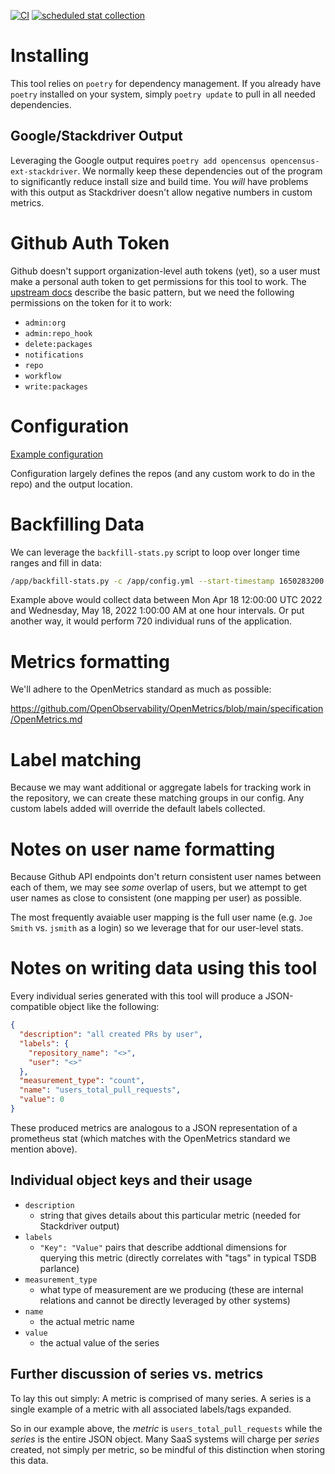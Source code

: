 [![CI](https://github.com/civic-eagle/github-stat-collector/actions/workflows/ci.yaml/badge.svg)](https://github.com/civic-eagle/github-stat-collector/actions/workflows/ci.yaml)
[![scheduled stat collection](https://github.com/civic-eagle/github-stat-collector/actions/workflows/run.yml/badge.svg)](https://github.com/civic-eagle/github-stat-collector/actions/workflows/run.yml)

# Installing

This tool relies on `poetry` for dependency management. If you already have `poetry` installed on your system, simply `poetry update` to pull in all needed dependencies.

## Google/Stackdriver Output

Leveraging the Google output requires `poetry add opencensus opencensus-ext-stackdriver`. We normally keep these dependencies out of the program to significantly reduce install size and build time. You _will_ have problems with this output as Stackdriver doesn't allow negative numbers in custom metrics.

# Github Auth Token

Github doesn't support organization-level auth tokens (yet), so a user must make a personal auth token to get permissions for this tool to work. The [upstream docs](https://docs.github.com/en/authentication/keeping-your-account-and-data-secure/creating-a-personal-access-token) describe the basic pattern, but we need the following permissions on the token for it to work:

- `admin:org`
- `admin:repo_hook`
- `delete:packages`
- `notifications`
- `repo`
- `workflow`
- `write:packages`

# Configuration

[Example configuration](config.exmaple.yml)

Configuration largely defines the repos (and any custom work to do in the repo) and the output location.

# Backfilling Data

We can leverage the `backfill-stats.py` script to loop over longer time ranges and fill in data:

```bash
/app/backfill-stats.py -c /app/config.yml --start-timestamp 1650283200 --stop-timestamp 1652835600 --timestamp-step 3600 --sleep-time 1800
```

Example above would collect data between Mon Apr 18 12:00:00 UTC 2022 and Wednesday, May 18, 2022 1:00:00 AM at one hour intervals. Or put another way, it would perform 720 individual runs of the application.

# Metrics formatting

We'll adhere to the OpenMetrics standard as much as possible:

https://github.com/OpenObservability/OpenMetrics/blob/main/specification/OpenMetrics.md

# Label matching

Because we may want additional or aggregate labels for tracking work in the repository, we can create these matching groups in our config. Any custom labels added will override the default labels collected.

# Notes on user name formatting

Because Github API endpoints don't return consistent user names between each of them, we may see _some_ overlap of users, but we attempt to get user names as close to consistent (one mapping per user) as possible.

The most frequently avaiable user mapping is the full user name (e.g. `Joe Smith` vs. `jsmith` as a login) so we leverage that for our user-level stats.

# Notes on writing data using this tool

Every individual series generated with this tool will produce a JSON-compatible object like the following:

```json
{
  "description": "all created PRs by user",
  "labels": {
    "repository_name": "<>",
    "user": "<>"
  },
  "measurement_type": "count",
  "name": "users_total_pull_requests",
  "value": 0
}
```

These produced metrics are analogous to a JSON representation of a prometheus stat (which matches with the OpenMetrics standard we mention above).

## Individual object keys and their usage

* `description`
  * string that gives details about this particular metric (needed for Stackdriver output)
* `labels`
  * `"Key": "Value"` pairs that describe addtional dimensions for querying this metric (directly correlates with "tags" in typical TSDB parlance)
* `measurement_type`
  * what type of measurement are we producing (these are internal relations and cannot be directly leveraged by other systems)
* `name`
  * the actual metric name
* `value`
  * the actual value of the series

## Further discussion of series vs. metrics

To lay this out simply: A metric is comprised of many series. A series is a single example of a metric with all associated labels/tags expanded.

So in our example above, the *metric* is `users_total_pull_requests` while the _series_ is the entire JSON object. Many SaaS systems will charge per _series_ created, not simply per metric, so be mindful of this distinction when storing this data.
